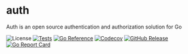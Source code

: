 # auth
Auth is an open source authentication and authorization solution for Go


![License](https://img.shields.io/badge/license-apache-green.svg)
[![Tests](https://github.com/yaitoo/auth/actions/workflows/tests.yml/badge.svg)](https://github.com/yaitoo/auth/actions/workflows/tests.yml)
[![Go Reference](https://pkg.go.dev/badge/github.com/yaitoo/auth.svg)](https://pkg.go.dev/github.com/yaitoo/auth)
[![Codecov](https://codecov.io/gh/yaitoo/auth/branch/main/graph/badge.svg)](https://codecov.io/gh/yaitoo/auth)
[![GitHub Release](https://img.shields.io/github/v/release/yaitoo/auth)](https://github.com/yaitoo/auth/releases)
[![Go Report Card](https://goreportcard.com/badge/github.com/yaitoo/auth)](https://goreportcard.com/report/github.com/yaitoo/auth)